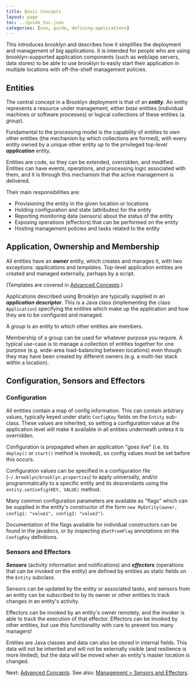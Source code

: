 ```yaml
---
title: Basic Concepts
layout: page
toc: ../guide_toc.json
categories: [use, guide, defining-applications]
---
```


This introduces brooklyn and describes how it simplifies the deployment and management of big applications. It is
intended for people who are using brooklyn-supported application components (such as web/app servers, data stores)
to be able to use brooklyn to easily start their application in multiple locations with off-the-shelf management
policies.

Entities
--------

The central concept in a Brooklyn deployment is that of an ***entity***. An entity represents a resource under management, either *base* entities (individual machines or software processes) or logical collections of these entities (a *group*).

Fundamental to the processing model is the capability of entities to *own* other entities (the mechanism by which collections are formed), with every entity owned by a unique other entity up to the privileged top-level ***application*** entity.

Entities are code, so they can be extended, overridden, and modified. Entities can have events, operations, and processing logic associated with them, and it is through this mechanism that the active management is delivered.
<!---
TODO: Clarify "Their" in following statement.
-->

Their main responsibilities are:

- Provisioning the entity in the given location or locations
- Holding configuration and state (attributes) for the entity
- Reporting monitoring data (sensors) about the status of the entity
- Exposing operations (effectors) that can be performed on the entity
- Hosting management policies and tasks related to the entity

Application, Ownership and Membership
-------------------------------------

All entities have an ***owner*** entity, which creates and manages it, with two exceptions: *applications* and *templates*. Top-level application entities are created and managed externally, perhaps by a script.

(Templates are covered in [Advanced Concepts](/use/guide/defining-applications/advanced-concepts.html).)

Applications described using Brooklyn are typically supplied in an ***application descriptor***. This is a Java class (implementing the class ``Application``) specifying the entities which make up the application and how they are to be configured and managed.


A *group* is an entity to which other entities are members.

Membership of a group can be used for whatever purpose you require. A typical use-case is to manage a collection of entities together for one purpose (e.g. wide-area load-balancing between locations) even though they may have been
created by different owners (e.g. a multi-tier stack within a location).

Configuration, Sensors and Effectors
------------------------------------

### Configuration

All entities contain a map of config information. This can contain arbitrary values, typically keyed under static ``ConfigKey`` fields on the ``Entity`` sub-class. These values are inherited, so setting a configuration value at the
application level will make it available in all entities underneath unless it is overridden.

Configuration is propagated when an application "goes live" (i.e. its ``deploy()`` or ``start()`` method is invoked), so config values must be set before this occurs. 

Configuration values can be specified in a configuration file (``~/.brooklyn/brooklyn.properties``)
to apply universally, and/or programmatically to a specific entity and its descendants using the ``entity.setConfig(KEY, VALUE)``
method.

Many common configuration parameters are available as "flags" which can be supplied in the entity's constructor of the form ``new MyEntity(owner, config1: "value1", config2: "value2")``. 

Documentation of the flags available for individual constructors can be found in the javadocs, or by inspecting ``@SetFromFlag`` annotations on the ``ConfigKey`` definitions. 

### Sensors and Effectors

***Sensors*** (activity information and notifications) and ***effectors*** (operations that can be invoked on the entity) are defined by entities as static fields on the ``Entity`` subclass.

Sensors can be updated by the entity or associated tasks, and sensors from an entity can be subscribed to by its owner or other entities to track changes in an entity's activity.

Effectors can be invoked by an entity's owner remotely, and the invoker is able to track the execution of that effector. Effectors can be invoked by other entities, but use this functionality with care to prevent too many managers!

Entities are Java classes and data can also be stored in internal fields.
This data will not be inherited and will not be externally visible (and resilience is more limited), but the data will be moved when an entity's master location is changed.

Next: [Advanced Concepts](/use/guide/defining-applications/advanced-concepts.html).
See also: [Management > Sensors and Effectors](/use/guide/management/index.html#sensors-and-effectors).

